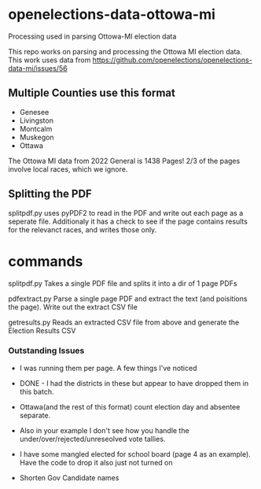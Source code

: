 # openelections-data-ottowa-mi
Processing used in parsing Ottowa-MI election data

This repo works on parsing and processing the Ottowa MI election data.
This work uses data from
https://github.com/openelections/openelections-data-mi/issues/56

## Multiple Counties use this format

- Genesee
- Livingston
- Montcalm
- Muskegon
- Ottawa

The Ottowa MI data from 2022 General is 1438 Pages!
2/3 of the pages involve local races, which we ignore.

## Splitting the PDF

splitpdf.py uses pyPDF2 to read in the PDF and write out each page as a
seperate file. Additionaly it has a check to see if the page contains
results for the relevanct races, and writes those only.


# commands

splitpdf.py         Takes a single PDF file and splits it into a dir of 1 page PDFs


pdfextract.py         Parse a single page PDF and extract the text (and poisitions
                    the page).  Write out the extract CSV file

getresults.py         Reads an extracted CSV file from above and generate the
                    Election Results CSV


### Outstanding Issues


- I was running them per page. A few things I've noticed

- DONE - I had the districts in these but appear to have dropped them in this batch.

- Ottawa(and the rest of this format) count election day and absentee separate.

- Also in your example I don't see how you handle the under/over/rejected/unreseolved
 vote tallies.

- I have some mangled elected for school board (page 4 as an example). Have the code to drop it also
 just not turned on

- Shorten Gov Candidate names


